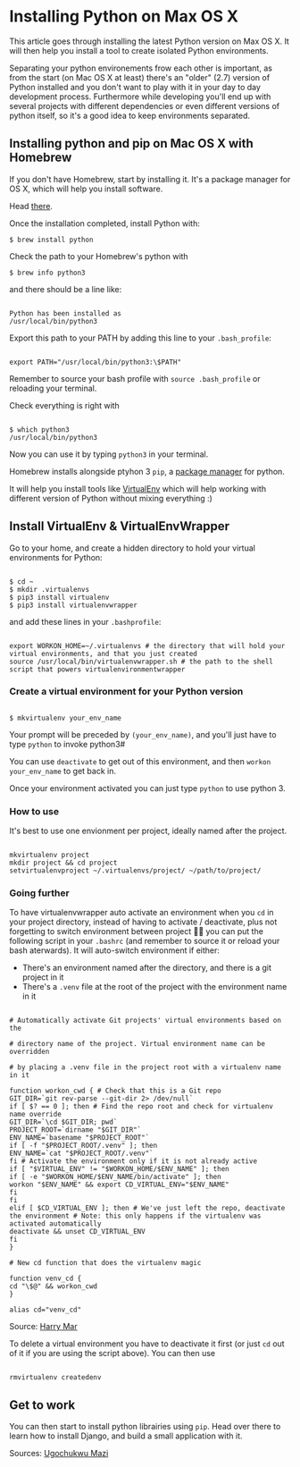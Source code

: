 # Installing Python on Max OS X

This article goes through installing the latest Python version on Max OS X. It will then help you install a tool to create isolated Python environments.

Separating your python environements frow each other is important, as from the start (on Mac OS X at least) there's an "older" (2.7) version of Python installed and you don't want to play with it in your day to day development process. Furthermore while developing you'll end up with several projects with different dependencies or even different versions of python itself, so it's a good idea to keep environments separated.

## Installing python and pip on Mac OS X with Homebrew

If you don't have Homebrew, start by installing it. It's a package manager for OS X, which will help you install software.

Head [there](https://brew.sh/).

Once the installation completed, install Python with:

```
$ brew install python
```

Check the path to your Homebrew's python with

```
$ brew info python3
```

and there should be a line like:

```

Python has been installed as
/usr/local/bin/python3

```

Export this path to your PATH by adding this line to your `.bash_profile`:

```

export PATH="/usr/local/bin/python3:\$PATH"

```

Remember to source your bash profile with `source .bash_profile` or reloading your terminal.

Check everything is right with

```

$ which python3
/usr/local/bin/python3

```

Now you can use it by typing `python3` in your terminal.

Homebrew installs alongside ptyhon 3 `pip`, a [package manager](https://pypi.org/project/pip/) for python.

It will help you install tools like [VirtualEnv](https://virtualenv.pypa.io/en/latest/) which will help working with different version of Python without mixing everything :)

## Install VirtualEnv & VirtualEnvWrapper

Go to your home, and create a hidden directory to hold your virtual environments for Python:

```

$ cd ~
$ mkdir .virtualenvs
$ pip3 install virtualenv
$ pip3 install virtualenvwrapper

```

and add these lines in your `.bashprofile`:

```

export WORKON_HOME=~/.virtualenvs # the directory that will hold your virtual environments, and that you just created
source /usr/local/bin/virtualenvwrapper.sh # the path to the shell script that powers virtualenvironmentwrapper

```

### Create a virtual environment for your Python version

```

$ mkvirtualenv your_env_name

```

Your prompt will be preceded by `(your_env_name)`, and you'll just have to type `python` to invoke python3#

You can use `deactivate` to get out of this environment, and then `workon your_env_name` to get back in.

Once your environment activated you can just type `python` to use python 3.

### How to use

It's best to use one envionment per project, ideally named after the project.

```

mkvirtualenv project
mkdir project && cd project
setvirtualenvproject ~/.virtualenvs/project/ ~/path/to/project/

```

### Going further

To have virtualenvwrapper auto activate an environment when you `cd` in your project directory, instead of having to activate / deactivate, plus not forgetting to switch environment between project 🤦‍♂️ you can put the following script in your `.bashrc` (and remember to source it or reload your bash aterwards).
It will auto-switch environment if either:

- There's an environment named after the directory, and there is a git project in it
- There's a `.venv` file at the root of the project with the environment name in it

```

# Automatically activate Git projects' virtual environments based on the

# directory name of the project. Virtual environment name can be overridden

# by placing a .venv file in the project root with a virtualenv name in it

function workon_cwd { # Check that this is a Git repo
GIT_DIR=`git rev-parse --git-dir 2> /dev/null`
if [ $? == 0 ]; then # Find the repo root and check for virtualenv name override
GIT_DIR=`\cd $GIT_DIR; pwd`
PROJECT_ROOT=`dirname "$GIT_DIR"`
ENV_NAME=`basename "$PROJECT_ROOT"`
if [ -f "$PROJECT_ROOT/.venv" ]; then
ENV_NAME=`cat "$PROJECT_ROOT/.venv"`
fi # Activate the environment only if it is not already active
if [ "$VIRTUAL_ENV" != "$WORKON_HOME/$ENV_NAME" ]; then
if [ -e "$WORKON_HOME/$ENV_NAME/bin/activate" ]; then
workon "$ENV_NAME" && export CD_VIRTUAL_ENV="$ENV_NAME"
fi
fi
elif [ $CD_VIRTUAL_ENV ]; then # We've just left the repo, deactivate the environment # Note: this only happens if the virtualenv was activated automatically
deactivate && unset CD_VIRTUAL_ENV
fi
}

# New cd function that does the virtualenv magic

function venv_cd {
cd "\$@" && workon_cwd
}

alias cd="venv_cd"

```

Source: [Harry Mar](https://hmarr.com/2010/jan/19/making-virtualenv-play-nice-with-git/)

To delete a virtual environment you have to deactivate it first (or just `cd` out of it if you are using the script above). You can then use

```

rmvirtualenv createdenv

```

## Get to work

You can then start to install python librairies using `pip`. Head over there to learn how to install Django, and build a small application with it.

Sources: [Ugochukwu Mazi](https://medium.com/the-andela-way/configuring-python-environment-with-virtualenvwrapper-8745c2895745)

